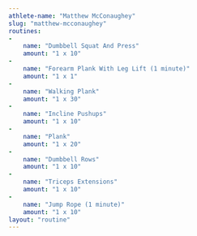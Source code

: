 ```yaml
---
athlete-name: "Matthew McConaughey"
slug: "matthew-mcconaughey"
routines:
-
	name: "Dumbbell Squat And Press"
	amount: "1 x 10"
-
	name: "Forearm Plank With Leg Lift (1 minute)"
	amount: "1 x 1"
-
	name: "Walking Plank"
	amount: "1 x 30"
-
	name: "Incline Pushups"
	amount: "1 x 10"
-
	name: "Plank"
	amount: "1 x 20"
-
	name: "Dumbbell Rows"
	amount: "1 x 10"
-
	name: "Triceps Extensions"
	amount: "1 x 10"
-
	name: "Jump Rope (1 minute)"
	amount: "1 x 10"
layout: "routine"
---
```

